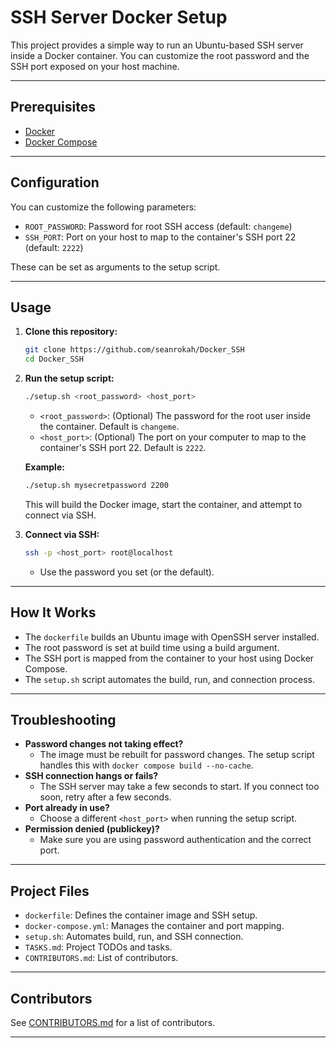 # SSH Server Docker Setup

This project provides a simple way to run an Ubuntu-based SSH server inside a Docker container. You can customize the root password and the SSH port exposed on your host machine.

---

## Prerequisites

- [Docker](https://docs.docker.com/get-docker/)
- [Docker Compose](https://docs.docker.com/compose/install/)


---

## Configuration

You can customize the following parameters:

- `ROOT_PASSWORD`: Password for root SSH access (default: `changeme`)
- `SSH_PORT`: Port on your host to map to the container's SSH port 22 (default: `2222`)

These can be set as arguments to the setup script.

---

## Usage

1. **Clone this repository:**
   ```sh
   git clone https://github.com/seanrokah/Docker_SSH
   cd Docker_SSH
   ```

2. **Run the setup script:**
   ```sh
   ./setup.sh <root_password> <host_port>
   ```
   - `<root_password>`: (Optional) The password for the root user inside the container. Default is `changeme`.
   - `<host_port>`: (Optional) The port on your computer to map to the container's SSH port 22. Default is `2222`.

   **Example:**
   ```sh
   ./setup.sh mysecretpassword 2200
   ```

   This will build the Docker image, start the container, and attempt to connect via SSH.

3. **Connect via SSH:**
   ```sh
   ssh -p <host_port> root@localhost
   ```
   - Use the password you set (or the default).

---

## How It Works

- The `dockerfile` builds an Ubuntu image with OpenSSH server installed.
- The root password is set at build time using a build argument.
- The SSH port is mapped from the container to your host using Docker Compose.
- The `setup.sh` script automates the build, run, and connection process.

---

## Troubleshooting

- **Password changes not taking effect?**
  - The image must be rebuilt for password changes. The setup script handles this with `docker compose build --no-cache`.
- **SSH connection hangs or fails?**
  - The SSH server may take a few seconds to start. If you connect too soon, retry after a few seconds.
- **Port already in use?**
  - Choose a different `<host_port>` when running the setup script.
- **Permission denied (publickey)?**
  - Make sure you are using password authentication and the correct port.

---

## Project Files

- `dockerfile`: Defines the container image and SSH setup.
- `docker-compose.yml`: Manages the container and port mapping.
- `setup.sh`: Automates build, run, and SSH connection.
- `TASKS.md`: Project TODOs and tasks.
- `CONTRIBUTORS.md`: List of contributors.

---

## Contributors

See [CONTRIBUTORS.md](CONTRIBUTORS.md) for a list of contributors.

---

